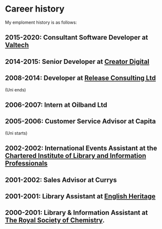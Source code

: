 # Career history

My emploment history is as follows:

## 2015-2020: Consultant Software Developer at [Valtech](https://www.linkedin.com/company/valtech/)
## 2014-2015: Senior Developer at [Creator Digital](https://www.linkedin.com/company/creatorlondon/)
## 2008-2014: Developer at [Release Consulting Ltd](https://www.linkedin.com/company/release-consulting-limited/)
(Uni ends)
## 2006-2007: Intern at Oilband Ltd
## 2005-2006: Customer Service Advisor at Capita
(Uni starts)
## 2002-2002: International Events Assistant at the [Chartered Institute of Library and Information Professionals](https://www.cilip.org.uk/)
## 2001-2002: Sales Advisor at Currys
## 2001-2001: Library Assistant at [English Heritage](https://www.english-heritage.org.uk/)
## 2000-2001: Library & Information Assistant at [The Royal Society of Chemistry](https://www.rsc.org/locations-contacts/library/).